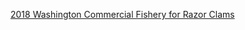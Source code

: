 [2018 Washington Commercial Fishery for Razor Clams](https://wdfw.wa.gov/sites/default/files/publications/02115/wdfw02115.pdf) 
